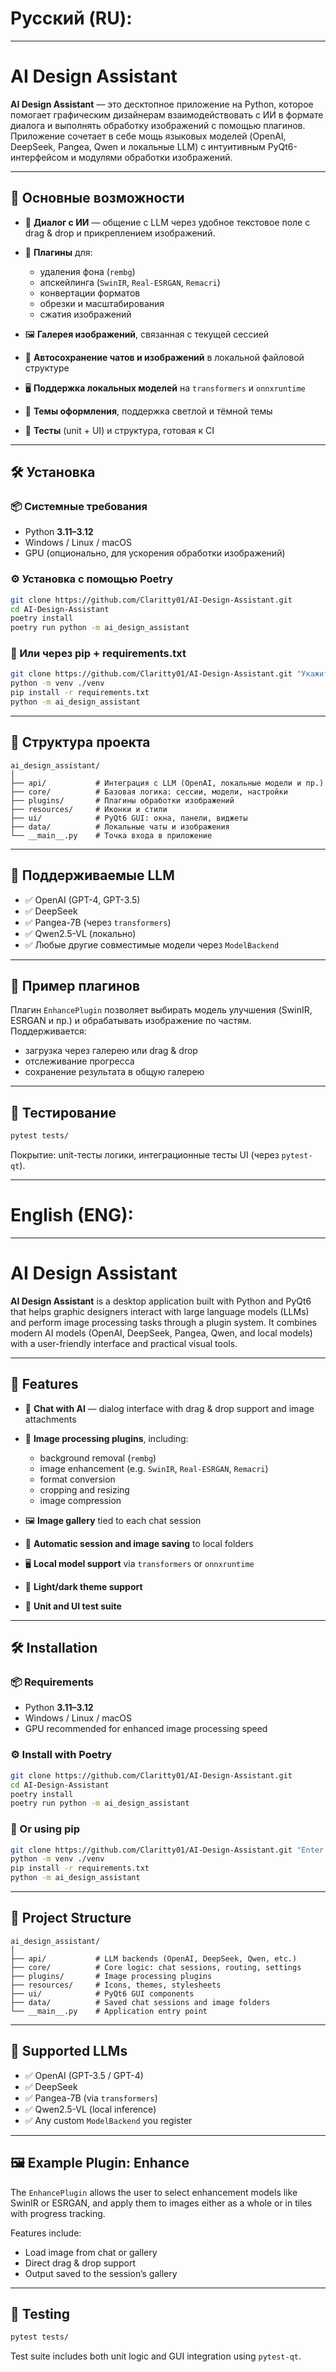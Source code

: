 # Русский (RU):

---

# AI Design Assistant

**AI Design Assistant** — это десктопное приложение на Python, которое помогает графическим дизайнерам взаимодействовать с ИИ в формате диалога и выполнять обработку изображений с помощью плагинов. Приложение сочетает в себе мощь языковых моделей (OpenAI, DeepSeek, Pangea, Qwen и локальные LLM) с интуитивным PyQt6-интерфейсом и модулями обработки изображений.

---

## 🚀 Основные возможности

* 💬 **Диалог с ИИ** — общение с LLM через удобное текстовое поле с drag & drop и прикреплением изображений.
* 🧩 **Плагины** для:

  * удаления фона (`rembg`)
  * апскейлинга (`SwinIR`, `Real-ESRGAN`, `Remacri`)
  * конвертации форматов
  * обрезки и масштабирования
  * сжатия изображений
* 🖼️ **Галерея изображений**, связанная с текущей сессией
* 💾 **Автосохранение чатов и изображений** в локальной файловой структуре
* 🖥️ **Поддержка локальных моделей** на `transformers` и `onnxruntime`
* 🎨 **Темы оформления**, поддержка светлой и тёмной темы
* 🧪 **Тесты** (unit + UI) и структура, готовая к CI

---

## 🛠️ Установка

### 📦 Системные требования

* Python **3.11–3.12**
* Windows / Linux / macOS
* GPU (опционально, для ускорения обработки изображений)

### ⚙️ Установка с помощью Poetry

```bash
git clone https://github.com/Claritty01/AI-Design-Assistant.git
cd AI-Design-Assistant
poetry install
poetry run python -m ai_design_assistant
```

### 🐍 Или через pip + requirements.txt

```bash
git clone https://github.com/Claritty01/AI-Design-Assistant.git "Укажите свой путь"
python -m venv ./venv
pip install -r requirements.txt
python -m ai_design_assistant
```

---

## 🧱 Структура проекта

```
ai_design_assistant/
│
├── api/           # Интеграция с LLM (OpenAI, локальные модели и пр.)
├── core/          # Базовая логика: сессии, модели, настройки
├── plugins/       # Плагины обработки изображений
├── resources/     # Иконки и стили
├── ui/            # PyQt6 GUI: окна, панели, виджеты
├── data/          # Локальные чаты и изображения
└── __main__.py    # Точка входа в приложение
```

---

## 🧠 Поддерживаемые LLM

* ✅ OpenAI (GPT-4, GPT-3.5)
* ✅ DeepSeek
* ✅ Pangea-7B (через `transformers`)
* ✅ Qwen2.5-VL (локально)
* ✅ Любые другие совместимые модели через `ModelBackend`

---

## 📸 Пример плагинов

Плагин `EnhancePlugin` позволяет выбирать модель улучшения (SwinIR, ESRGAN и пр.) и обрабатывать изображение по частям. Поддерживается:

* загрузка через галерею или drag & drop
* отслеживание прогресса
* сохранение результата в общую галерею

---

## 🧪 Тестирование

```bash
pytest tests/
```

Покрытие: unit-тесты логики, интеграционные тесты UI (через `pytest-qt`).

---

#   English (ENG):

---

# AI Design Assistant

**AI Design Assistant** is a desktop application built with Python and PyQt6 that helps graphic designers interact with large language models (LLMs) and perform image processing tasks through a plugin system. It combines modern AI models (OpenAI, DeepSeek, Pangea, Qwen, and local models) with a user-friendly interface and practical visual tools.

---

## 🚀 Features

* 💬 **Chat with AI** — dialog interface with drag & drop support and image attachments
* 🧩 **Image processing plugins**, including:

  * background removal (`rembg`)
  * image enhancement (e.g. `SwinIR`, `Real-ESRGAN`, `Remacri`)
  * format conversion
  * cropping and resizing
  * image compression
* 🖼️ **Image gallery** tied to each chat session
* 💾 **Automatic session and image saving** to local folders
* 🖥️ **Local model support** via `transformers` or `onnxruntime`
* 🎨 **Light/dark theme support**
* 🧪 **Unit and UI test suite**

---

## 🛠️ Installation

### 📦 Requirements

* Python **3.11–3.12**
* Windows / Linux / macOS
* GPU recommended for enhanced image processing speed

### ⚙️ Install with Poetry

```bash
git clone https://github.com/Claritty01/AI-Design-Assistant.git
cd AI-Design-Assistant
poetry install
poetry run python -m ai_design_assistant
```

### 🐍 Or using pip

```bash
git clone https://github.com/Claritty01/AI-Design-Assistant.git "Enter your path"
python -m venv ./venv
pip install -r requirements.txt
python -m ai_design_assistant
```

---

## 🧱 Project Structure

```
ai_design_assistant/
│
├── api/           # LLM backends (OpenAI, DeepSeek, Qwen, etc.)
├── core/          # Core logic: chat sessions, routing, settings
├── plugins/       # Image processing plugins
├── resources/     # Icons, themes, stylesheets
├── ui/            # PyQt6 GUI components
├── data/          # Saved chat sessions and image folders
└── __main__.py    # Application entry point
```

---

## 🧠 Supported LLMs

* ✅ OpenAI (GPT-3.5 / GPT-4)
* ✅ DeepSeek
* ✅ Pangea-7B (via `transformers`)
* ✅ Qwen2.5-VL (local inference)
* ✅ Any custom `ModelBackend` you register

---

## 🖼 Example Plugin: Enhance

The `EnhancePlugin` allows the user to select enhancement models like SwinIR or ESRGAN, and apply them to images either as a whole or in tiles with progress tracking.

Features include:

* Load image from chat or gallery
* Direct drag & drop support
* Output saved to the session’s gallery

---

## 🧪 Testing

```bash
pytest tests/
```

Test suite includes both unit logic and GUI integration using `pytest-qt`.
